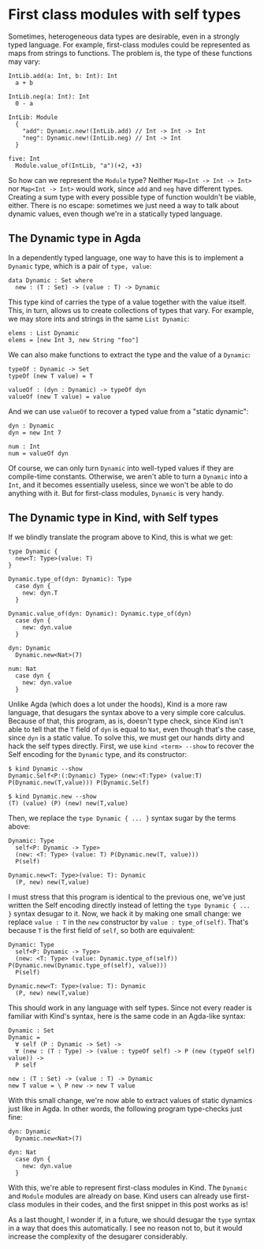 First class modules with self types
===================================

Sometimes, heterogeneous data types are desirable, even in a strongly typed
language. For example, first-class modules could be represented as maps from
strings to functions. The problem is, the type of these functions may vary:

```
IntLib.add(a: Int, b: Int): Int
  a + b

IntLib.neg(a: Int): Int
  0 - a

IntLib: Module
  {
    "add": Dynamic.new!(IntLib.add) // Int -> Int -> Int
    "neg": Dynamic.new!(IntLib.neg) // Int -> Int
  }

five: Int
  Module.value_of(IntLib, "a")(+2, +3)
```

So how can we represent the `Module` type? Neither `Map<Int -> Int -> Int>` nor
`Map<Int -> Int>` would work, since `add` and `neg` have different types.
Creating a sum type with every possible type of function wouldn't be viable,
either. There is no escape: sometimes we just need a way to talk about dynamic
values, even though we're in a statically typed language.

## The Dynamic type in Agda

In a dependently typed language, one way to have this is to implement a
`Dynamic` type, which is a pair of `type, value`:

```
data Dynamic : Set where
  new : (T : Set) -> (value : T) -> Dynamic
```

This type kind of carries the type of a value together with the value itself.
This, in turn, allows us to create collections of types that vary. For example,
we may store ints and strings in the same `List Dynamic`:

```
elems : List Dynamic
elems = [new Int 3, new String "foo"]
```

We can also make functions to extract the type and the value of a `Dynamic`:

```
typeOf : Dynamic -> Set
typeOf (new T value) = T

valueOf : (dyn : Dynamic) -> typeOf dyn
valueOf (new T value) = value
```

And we can use `valueOf` to recover a typed value from a "static dynamic":

```
dyn : Dynamic
dyn = new Int 7

num : Int
num = valueOf dyn
```

Of course, we can only turn `Dynamic` into well-typed values if they are
compile-time constants. Otherwise, we aren't able to turn a `Dynamic` into a
`Int`, and it becomes essentially useless, since we won't be able to do anything
with it. But for first-class modules, `Dynamic` is very handy.

## The Dynamic type in Kind, with Self types

If we blindly translate the program above to Kind, this is what we get:

```
type Dynamic {
  new<T: Type>(value: T)
}

Dynamic.type_of(dyn: Dynamic): Type
  case dyn {
    new: dyn.T
  }

Dynamic.value_of(dyn: Dynamic): Dynamic.type_of(dyn)
  case dyn {
    new: dyn.value
  }

dyn: Dynamic
  Dynamic.new<Nat>(7)

num: Nat
  case dyn {
    new: dyn.value
  }
```

Unlike Agda (which does a lot under the hoods), Kind is a more raw language,
that desugars the syntax above to a very simple core calculus. Because of that,
this program, as is, doesn't type check, since Kind isn't able to tell that the
`T` field of `dyn` is equal to `Nat`, even though that's the case, since `dyn`
is a static value. To solve this, we must get our hands dirty and hack the self
types directly. First, we use `kind <term> --show` to recover the Self encoding
for the `Dynamic` type, and its constructor:

```
$ kind Dynamic --show
Dynamic.Self<P:(:Dynamic) Type> (new:<T:Type> (value:T) P(Dynamic.new(T,value))) P(Dynamic.Self)

$ kind Dynamic.new --show
(T) (value) (P) (new) new(T,value)
```

Then, we replace the `type Dynamic { ... }` syntax sugar by the terms above:

```
Dynamic: Type
  self<P: Dynamic -> Type>
  (new: <T: Type> (value: T) P(Dynamic.new(T, value)))
  P(self)

Dynamic.new<T: Type>(value: T): Dynamic
  (P, new) new(T,value)
```

I must stress that this program is identical to the previous one, we've just
written the Self encoding directly instead of letting the `type Dynamic { ... }`
syntax desugar to it. Now, we hack it by making one small change: we replace
`value : T` in the `new` constructor by `value : type_of(self)`. That's because
`T` is the first field of `self`, so both are equivalent:

```
Dynamic: Type
  self<P: Dynamic -> Type>
  (new: <T: Type> (value: Dynamic.type_of(self)) P(Dynamic.new(Dynamic.type_of(self), value)))
  P(self)

Dynamic.new<T: Type>(value: T): Dynamic
  (P, new) new(T,value)
```

This should work in any language with self types. Since not every reader is
familiar with Kind's syntax, here is the same code in an Agda-like syntax:

```
Dynamic : Set
Dynamic =
  ∀ self (P : Dynamic -> Set) ->
  ∀ (new : (T : Type) -> (value : typeOf self) -> P (new (typeOf self) value)) ->
  P self

new : (T : Set) -> (value : T) -> Dynamic
new T value = \ P new -> new T value
```

With this small change, we're now able to extract values of static dynamics just
like in Agda. In other words, the following program type-checks just fine:

```
dyn: Dynamic
  Dynamic.new<Nat>(7)

dyn: Nat
  case dyn {
    new: dyn.value
  }
```

With this, we're able to represent first-class modules in Kind. The `Dynamic`
and `Module` modules are already on base. Kind users can already use first-class
modules in their codes, and the first snippet in this post works as is!

As a last thought, I wonder if, in a future, we should desugar the `type` 
syntax in a way that does this automatically. I see no reason not to, but
it would increase the complexity of the desugarer considerably.
